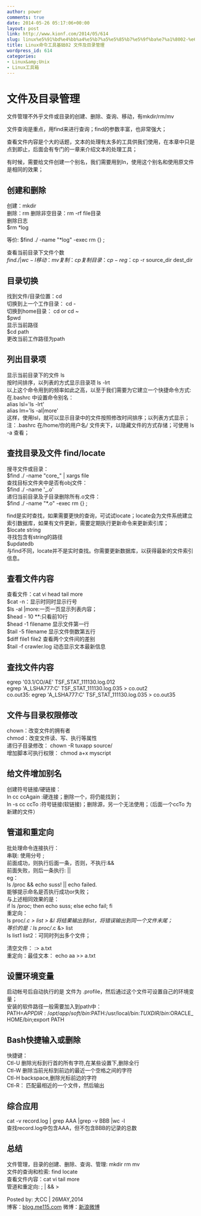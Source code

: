 ```yaml
---
author: power
comments: true
date: 2014-05-26 05:17:06+00:00
layout: post
link: http://www.kionf.com/2014/05/614
slug: linux%e5%91%bd%e4%bb%a4%e5%b7%a5%e5%85%b7%e5%9f%ba%e7%a1%8002-%e6%96%87%e4%bb%b6%e5%8f%8a%e7%9b%ae%e5%bd%95%e7%ae%a1%e7%90%86
title: Linux命令工具基础02 文件及目录管理
wordpress_id: 614
categories:
- Linux&amp;Unix
- Linux工具箱
---
```


# 文件及目录管理





文件管理不外乎文件或目录的创建、删除、查询、移动，有mkdir/rm/mv





文件查询是重点，用find来进行查询；find的参数丰富，也非常强大；





查看文件内容是个大的话题，文本的处理有太多的工具供我们使用，在本章中只是点到即止，后面会有专门的一章来介绍文本的处理工具；





有时候，需要给文件创建一个别名，我们需要用到ln，使用这个别名和使用原文件是相同的效果；





## 创建和删除





创建：mkdir     
删除：rm 删除非空目录：rm -rf file目录      
删除日志      
$rm *log 





等价: $find ./ -name "*log" -exec rm {} \; 





查看当前目录下文件个数     
$find ./ | wc -l      
移动：mv      
复制：cp 复制目录：cp -r      
eg：$cp -r source_dir dest_dir 





## 目录切换





找到文件/目录位置：cd     
切换到上一个工作目录： cd -      
切换到home目录： cd or cd ~      
$pwd      
显示当前路径      
$cd path      
更改当前工作路径为path 





## 列出目录项





显示当前目录下的文件 ls     
按时间排序，以列表的方式显示目录项 ls -lrt      
以上这个命令用到的频率如此之高，以至于我们需要为它建立一个快捷命令方式:      
在.bashrc 中设置命令别名：      
alias lsl='ls -lrt'      
alias lm='ls -al|more'      
这样，使用lsl，就可以显示目录中的文件按照修改时间排序；以列表方式显示；      
注：.bashrc 在/home/你的用户名/ 文件夹下，以隐藏文件的方式存储；可使用 ls -a 查看； 





## 查找目录及文件 find/locate





搜寻文件或目录：     
$find ./ -name "core_" | xargs file       
查找目标文件夹中是否有obj文件：        
$find ./ -name '_.o'      
递归当前目录及子目录删除所有.o文件：      
$find ./ -name "*.o" -exec rm {} \; 





find是实时查找，如果需要更快的查询，可试试locate；locate会为文件系统建立索引数据库，如果有文件更新，需要定期执行更新命令来更新索引库；     
$locate string      
寻找包含有string的路径      
$updatedb      
与find不同，locate并不是实时查找。你需要更新数据库，以获得最新的文件索引信息。 





## 查看文件内容





查看文件：cat vi head tail more     
$cat -n：显示时同时显示行号      
$ls -al |more:一页一页显示列表内容；      
$head - 10 **:只看前10行      
$head -1 filename 显示文件第一行      
$tail -5 filename 显示文件倒数第五行      
$diff file1 file2 查看两个文件间的差别      
$tail -f crawler.log 动态显示文本最新信息 





## 查找文件内容





egrep '03.1\/CO\/AE' TSF_STAT_111130.log.012     
egrep 'A_LSHA777:C' TSF_STAT_111130.log.035 > co.out2      
co.out35: egrep 'A_LSHA777:C' TSF_STAT_111130.log.035 > co.out35 





## 文件与目录权限修改





chown：改变文件的拥有者     
chmod：改变文件读、写、执行等属性      
递归子目录修改： chown -R tuxapp source/      
增加脚本可执行权限： chmod a+x myscript 





## 给文件增加别名





创建符号链接/硬链接：     
ln cc ccAgain :硬连接；删除一个，将仍能找到；      
ln -s cc ccTo :符号链接(软链接)；删除源，另一个无法使用；（后面一个ccTo 为新建的文件） 





## 管道和重定向





批处理命令连接执行：     
串联: 使用分号 ;      
前面成功，则执行后面一条，否则，不执行:&&      
前面失败，则后一条执行: ||      
eg：      
ls /proc && echo suss! || echo failed.      
能够提示命名是否执行成功or失败；      
与上述相同效果的是：      
if ls /proc; then echo suss; else echo fail; fi      
重定向：      
ls proc/_.c > list > &l 将结果输出到list，将错误输出到同一个文件末尾；       
等价的是：ls proc/_.c &> list      
ls list1 list2：可同时列出多个文件； 





清空文件： :> a.txt     
重定向：最佳文本： echo aa >> a.txt 





## 设置环境变量





启动帐号后自动执行的是 文件为 .profile，然后通过这个文件可设置自己的环境变量；     
安装的软件路径一般需要加入到path中：      
PATH=$APPDIR:/opt/app/soft/bin:$PATH:/usr/local/bin:$TUXDIR/bin:$ORACLE_HOME/bin;export PATH 





## Bash快捷输入或删除





快捷键：     
Ctl-U 删除光标到行首的所有字符,在某些设置下,删除全行      
Ctl-W 删除当前光标到前边的最近一个空格之间的字符      
Ctl-H backspace,删除光标前边的字符      
Ctl-R： 匹配最相近的一个文件，然后输出 





## 综合应用





cat -v record.log | grep AAA |grep -v BBB |wc -l     
查找record.log中包含AAA，但不包含BBB的记录的总数 





## 总结





文件管理，目录的创建、删除、查询、管理: mkdir rm mv     
文件的查询和检索: find locate      
查看文件内容：cat vi tail more      
管道和重定向: ; | && >





Posted by: 大CC | 26MAY,2014     
博客：[blog.me115.com](http://www.kionf.com)
微博：[新浪微博](http://weibo.com/bigcc115)



